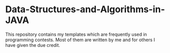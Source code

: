 # Data-Structures-and-Algorithms-in-JAVA
This repository contains my templates which are frequently used in programming contests. Most of them are written by me and for others I have given the due credit. 
